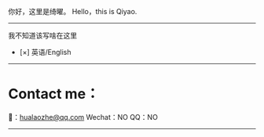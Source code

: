 你好，这里是绮曜。
Hello，this is Qiyao.

---

我不知道该写啥在这里
- [×] 英语/English

---

# Contact me：
📮：hualaozhe@qq.com
Wechat：NO
QQ：NO

---
